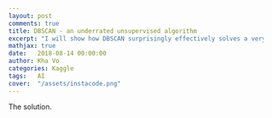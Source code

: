 ```yaml
---
layout: post
comments: true
title: DBSCAN - an underrated unsupervised algorithm
excerpt: "I will show how DBSCAN surprisingly effectively solves a very challenging Quantum Physics particle tracking problem."
mathjax: true
date:   2018-08-14 00:00:00
author: Kha Vo
categories: Kaggle
tags:	AI
cover:  "/assets/instacode.png"
---
```


The solution.
